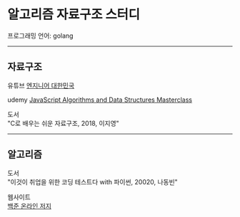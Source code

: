 # 알고리즘 자료구조 스터디

프로그래밍 언어: golang

---

## 자료구조

유튜브 [엔지니어 대한민국](https://www.youtube.com/user/damazzang/featured)

udemy [JavaScript Algorithms and Data Structures Masterclass](https://www.udemy.com/course/js-algorithms-and-data-structures-masterclass/)

도서  
"C로 배우는 쉬운 자료구조, 2018, 이지영"

---

## 알고리즘

도서  
"이것이 취업을 위한 코딩 테스트다 with 파이썬, 20020, 나동빈"

웹사이트  
[백준 온라인 저지](https://www.acmicpc.net/) 